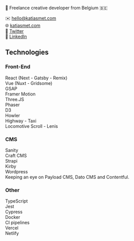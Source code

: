👋 Freelance creative developer from Belgium 🇧🇪

✉️ [hello@katiasmet.com](mailto:hello@katiasmet.com)<br />
🌐 [katiasmet.com](https://katiasmet.com)<br />
🔗 [Twitter](https://twitter.com/KatiaSmet)<br />
🔗 [LinkedIn](https://www.linkedin.com/in/katiasmet/)<br />

## Technologies

### Front-End

React (Next - Gatsby - Remix)<br />
Vue (Nuxt - Gridsome)<br />
GSAP<br />
Framer Motion<br />
Three.JS<br />
Phaser<br />
D3<br />
Howler<br />
Highway - Taxi<br />
Locomotive Scroll - Lenis<br />

### CMS

Sanity<br />
Craft CMS<br />
Strapi<br />
Kirby<br />
Wordpress<br />
Keeping an eye on Payload CMS, Dato CMS and Contentful.<br />

### Other

TypeScript<br />
Jest<br />
Cypress<br />
Docker<br />
CI pipelines<br />
Vercel<br />
Netlify<br />
